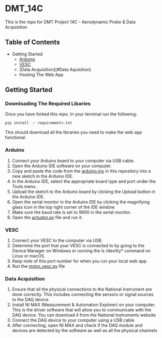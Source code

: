 # DMT_14C

This is the repo for DMT Project 14C - Aerodynamic Probe & Data Acquisition

## Table of Contents 
  - Getting Started
    - [Arduino](#Arduino) 
    - [VESC](#VESC)
    - [Data Acquisition](#Data Aquisition) 
    - Hosting The Web App


## Getting Started

### Downloading The Required Libaries
Once you have forked this repo. In your terminal run the following:

```bash
pip install -r requirements.txt
```

This should download all the libraries you need to make the web app functional.

### Arduino
  1. Connect your Arduino board to your computer via USB cable.
  2. Open the Arduino IDE software on your computer.
  3. Copy and paste the code from the [arduino.ino](./arduino/arduino.ino) in this repository into a new sketch in the Arduino IDE.
  4. In the Arduino IDE, select the appropriate board type and port under the Tools menu.
  5. Upload the sketch to the Arduino board by clicking the Upload button in the Arduino IDE.
  6. Open the serial monitor in the Arduino IDE by clicking the magnifying glass icon in the top right corner of the IDE window.
  7. Make sure the baud rate is set to 9600 in the serial monitor.
  8. Open the [actuator.py](./actuator.py) file and run it. 


### VESC
1. Connect your VESC to the computer via USB
2. Determine the port that your VESC is connected to by going to the Device Manager on Windows or running the ls /dev/tty* command on Linux or macOS.
3. Keep note of this port number for when you run your local web app. 
4. Run the [motor_vesc.py](./motor_vesc.py) file

### Data Acquisition
1. Ensure that all the physical connections to the National Instrument are done correctly. This includes connecting the sensors or signal sources to the DAQ device.
2. Install NI MAX (Measurement & Automation Explorer) on your computer. This is the driver software that will allow you to communicate with the DAQ device. You can download it from the National Instruments website
3. Connect the DAQ device to your computer using a USB cable
4. After connecting, open NI MAX and check if the DAQ module and devices are detected by the software as well as all the physical channels

